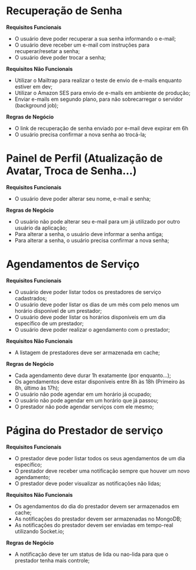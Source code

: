 # Recuperação de Senha

**Requisitos Funcionais**

- O usuário deve poder recuperar a sua senha informando o e-mail;
- O usuário deve receber um e-mail com instruções para recuperar/resetar a senha;
- O usuário deve poder trocar a senha;

**Requisitos Não Funcionais**

- Utilizar o Mailtrap para realizar o teste de envio de e-mails enquanto estiver em dev;
- Utilizar o Amazon SES para envio de e-mails em ambiente de produção;
- Enviar e-mails em segundo plano, para não sobrecarregar o servidor (background job);

**Regras de Negócio**

- O link de recuperação de senha enviado por e-mail deve expirar em 6h
- O usuário precisa confirmar a nova senha ao trocá-la;

# Painel de Perfil (Atualização de Avatar, Troca de Senha...)

**Requisitos Funcionais**

- O usuário deve poder alterar seu nome, e-mail e senha;

**Regras de Negócio**

- O usuário não pode alterar seu e-mail para um já utilizado por outro usuário da aplicação;
- Para alterar a senha, o usuário deve informar a senha antiga;
- Para alterar a senha, o usuário precisa confirmar a nova senha;

# Agendamentos de Serviço

**Requisitos Funcionais**

- O usuário deve poder listar todos os prestadores de serviço cadastrados;
- O usuário deve poder listar os dias de um mês com pelo menos um horário disponível de um prestador;
- O usuário deve poder listar os horários disponíveis em um dia específico de um prestador;
- O usuário deve poder realizar o agendamento com o prestador;

**Requisitos Não Funcionais**

- A listagem de prestadores deve ser armazenada em cache;

**Regras de Negócio**

- Cada agendamento deve durar 1h exatamente (por enquanto...);
- Os agendamentos deve estar disponíveis entre 8h às 18h (Primeiro às 8h, último às 17h);
- O usuário não pode agendar em um horário já ocupado;
- O usuário não pode agendar em um horário que já passou;
- O prestador não pode agendar serviços com ele mesmo;

# Página do Prestador de serviço

**Requisitos Funcionais**

- O prestador deve poder listar todos os seus agendamentos de um dia específico;
- O prestador deve receber uma notificação sempre que houver um novo agendamento;
- O prestador deve poder visualizar as notificações não lidas;

**Requisitos Não Funcionais**

- Os agendamentos do dia do prestador devem ser armazenados em cache;
- As notificações do prestador devem ser armazenadas no MongoDB;
- As notificações do prestador devem ser enviadas em tempo-real utilizando Socket.io;

**Regras de Negócio**

- A notificação deve ter um status de lida ou nao-lida para que o prestador tenha mais controle;
